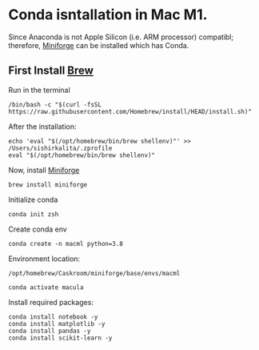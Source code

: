 # Conda isntallation in Mac M1.

Since Anaconda is not Apple Silicon (i.e. ARM processor) compatibl; therefore, [Miniforge](https://github.com/conda-forge/miniforge) can be installed which has Conda. 

## First Install [Brew](https://brew.sh)

Run in the terminal
```
/bin/bash -c "$(curl -fsSL https://raw.githubusercontent.com/Homebrew/install/HEAD/install.sh)"
```

After the installation:
```
echo 'eval "$(/opt/homebrew/bin/brew shellenv)"' >> /Users/sishirkalita/.zprofile
eval "$(/opt/homebrew/bin/brew shellenv)"
```

Now, install [Miniforge](https://github.com/conda-forge/miniforge)
```
brew install miniforge
```

Initialize conda
```
conda init zsh
```

Create conda env
```
conda create -n macml python=3.8
````

Environment location: 
```
/opt/homebrew/Caskroom/miniforge/base/envs/macml
```

```
conda activate macula
```

Install required packages:
```
conda install notebook -y
conda install matplotlib -y
conda install pandas -y
conda install scikit-learn -y 
```

